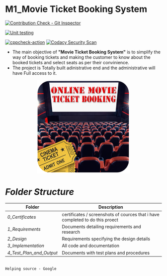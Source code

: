# M1_Movie Ticket Booking System

[![Contribution Check - Git Inspector](https://github.com/UVishnuPrasad/M1_Movie_Ticket_booking_system/actions/workflows/gitinspector.yml/badge.svg)](https://github.com/UVishnuPrasad/M1_Movie_Ticket_booking_system/actions/workflows/gitinspector.yml)

[![Unit testing](https://github.com/UVishnuPrasad/M1_Movie_Ticket_booking_system/actions/workflows/unit-test.yml/badge.svg)](https://github.com/UVishnuPrasad/M1_Movie_Ticket_booking_system/actions/workflows/unit-test.yml)
 
[![cppcheck-action](https://github.com/UVishnuPrasad/M1_Movie_Ticket_booking_system/actions/workflows/cppcheck.yml/badge.svg)](https://github.com/UVishnuPrasad/M1_Movie_Ticket_booking_system/actions/workflows/cppcheck.yml)
[![Codacy Security Scan](https://github.com/UVishnuPrasad/M1_Movie_Ticket_booking_system/actions/workflows/codacy.yml/badge.svg)](https://github.com/UVishnuPrasad/M1_Movie_Ticket_booking_system/actions/workflows/codacy.yml)

 - The main objective of **"Movie Ticket Booking System"** is to simplify the way of booking tickets and making the customer to know about the booked tickets and select seats as per their convinience. 
- The project is Totally built adinistrative end and the administrative will have Full access to it.

<p align="center">
  <img 
    width="300"
    height="300"
    src="https://github.com/UVishnuPrasad/M1_Movie_Ticket_booking_system/blob/main/1_Requirements/readme.png"
  >
</p>

# *Folder Structure*

|Folder| Description|
|------|----------|
|*0_Certificates*|certificates / screenshots of cources that i have completed to do this proect|
|*1_Requirements*	|Documents detailing requirements and research|
|*2_Design*|Requirements specifying the design details
|*3_Implementation*|	All code and documentation
|*4_Test_Plan_and_Output*|Documents with test plans and procedures|

                                                                             Helping source - Google
